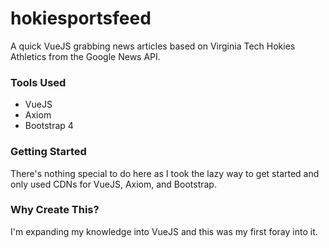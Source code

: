 # hokiesportsfeed
A quick VueJS grabbing news articles based on Virginia Tech Hokies Athletics from the Google News API.

### Tools Used
- VueJS
- Axiom
- Bootstrap 4

### Getting Started
There's nothing special to do here as I took the lazy way to get started and only used CDNs for VueJS, Axiom, and Bootstrap.

### Why Create This?
I'm expanding my knowledge into VueJS and this was my first foray into it. 
